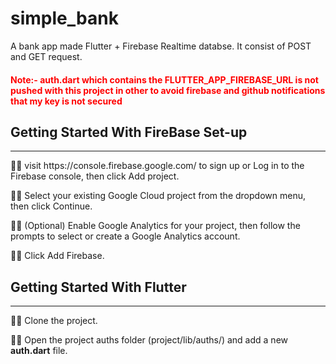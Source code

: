 # simple_bank

A bank app made Flutter + Firebase Realtime databse.
It consist of POST and GET request.

<h4 style="color: red">Note:-  auth.dart which contains the FLUTTER_APP_FIREBASE_URL is not pushed with this project in other to avoid firebase and github notifications that my key is not secured</h4>

## Getting Started With FireBase Set-up
<hr>
✍🏻 visit https://console.firebase.google.com/ to sign up or Log in to the Firebase console, then click Add project.

✍🏻 Select your existing Google Cloud project from the dropdown menu, then click Continue.

✍🏻 (Optional) Enable Google Analytics for your project, then follow the prompts to select or create a Google Analytics account.

✍🏻 Click Add Firebase.

## Getting Started With Flutter
<hr/>
✍🏻 Clone the project.

✍🏻 Open the project auths folder (project/lib/auths/) and add a new <b>auth.dart</b> file.
